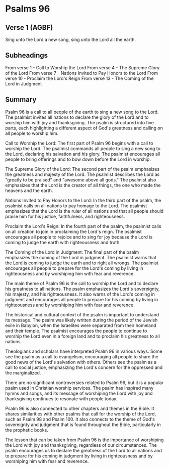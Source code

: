 # Psalms 96

## Verse 1 (AGBF)

Sing unto the Lord a new song, sing unto the Lord all the earth.

## Subheadings

From verse 1 - Call to Worship the Lord
From verse 4 - The Supreme Glory of the Lord
From verse 7 - Nations Invited to Pay Honors to the Lord
From verse 10 - Proclaim the Lord's Reign
From verse 13 - The Coming of the Lord in Judgment

## Summary

Psalm 96 is a call to all people of the earth to sing a new song to the Lord. The psalmist invites all nations to declare the glory of the Lord and to worship him with joy and thanksgiving. The psalm is structured into five parts, each highlighting a different aspect of God's greatness and calling on all people to worship him.

Call to Worship the Lord:
The first part of Psalm 96 begins with a call to worship the Lord. The psalmist commands all people to sing a new song to the Lord, declaring his salvation and his glory. The psalmist encourages all people to bring offerings and to bow down before the Lord in worship.

The Supreme Glory of the Lord:
The second part of the psalm emphasizes the greatness and majesty of the Lord. The psalmist describes the Lord as "greatly to be praised" and "awesome above all gods." The psalmist also emphasizes that the Lord is the creator of all things, the one who made the heavens and the earth.

Nations Invited to Pay Honors to the Lord:
In the third part of the psalm, the psalmist calls on all nations to pay homage to the Lord. The psalmist emphasizes that the Lord is the ruler of all nations and that all people should praise him for his justice, faithfulness, and righteousness.

Proclaim the Lord's Reign:
In the fourth part of the psalm, the psalmist calls on all creation to join in proclaiming the Lord's reign. The psalmist encourages all people to rejoice and to sing for joy because the Lord is coming to judge the earth with righteousness and truth.

The Coming of the Lord in Judgment:
The final part of the psalm emphasizes the coming of the Lord in judgment. The psalmist warns that the Lord is coming to judge the earth and to right all wrongs. The psalmist encourages all people to prepare for the Lord's coming by living in righteousness and by worshiping him with fear and reverence.

The main theme of Psalm 96 is the call to worship the Lord and to declare his greatness to all nations. The psalm emphasizes the Lord's sovereignty, his majesty, and his righteousness. It also warns of the Lord's coming in judgment and encourages all people to prepare for his coming by living in righteousness and by worshiping him with fear and reverence.

The historical and cultural context of the psalm is important to understand its message. The psalm was likely written during the period of the Jewish exile in Babylon, when the Israelites were separated from their homeland and their temple. The psalmist encourages the people to continue to worship the Lord even in a foreign land and to proclaim his greatness to all nations.

Theologians and scholars have interpreted Psalm 96 in various ways. Some see the psalm as a call to evangelism, encouraging all people to share the good news of the Lord's salvation with others. Others see the psalm as a call to social justice, emphasizing the Lord's concern for the oppressed and the marginalized.

There are no significant controversies related to Psalm 96, but it is a popular psalm used in Christian worship services. The psalm has inspired many hymns and songs, and its message of worshiping the Lord with joy and thanksgiving continues to resonate with people today.

Psalm 96 is also connected to other chapters and themes in the Bible. It shares similarities with other psalms that call for the worship of the Lord, such as Psalm 98 and Psalm 100. It also connects to the theme of God's sovereignty and judgment that is found throughout the Bible, particularly in the prophetic books.

The lesson that can be taken from Psalm 96 is the importance of worshiping the Lord with joy and thanksgiving, regardless of our circumstances. The psalm encourages us to declare the greatness of the Lord to all nations and to prepare for his coming in judgment by living in righteousness and by worshiping him with fear and reverence.